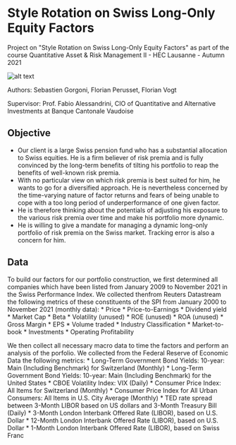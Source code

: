 # Style Rotation on Swiss Long-Only Equity Factors

Project on "Style Rotation on Swiss Long-Only Equity Factors" as part of the course Quantitative Asset & Risk Management II - HEC Lausanne - Autumn 2021

![alt text](https://camo.githubusercontent.com/c327657381291ed9f2e8866cb96ac4861431d9c244b7b14dcf4e1470cbf632da/68747470733a2f2f75706c6f61642e77696b696d656469612e6f72672f77696b6970656469612f636f6d6d6f6e732f7468756d622f612f61332f4845435f4c617573616e6e655f6c6f676f2e7376672f32393370782d4845435f4c617573616e6e655f6c6f676f2e7376672e706e67)

Authors: Sebastien Gorgoni, Florian Perusset, Florian Vogt

Supervisor: Prof. Fabio Alessandrini, CIO of Quantitative and Alternative Investments at Banque Cantonale Vaudoise

## Objective
* Our client is a large Swiss pension fund who has a substantial allocation to Swiss equities. He is a firm believer of risk premia and is fully convinced by the long-term benefits of tilting his portfolio to reap the benefits of well-known risk premia.
* With no particular view on which risk premia is best suited for him, he wants to go for a diversified approach. He is nevertheless concerned by the time-varying nature of factor returns and fears of being unable to cope with a too long period of underperformance of one given factor.
* He is therefore thinking about the potentials of adjusting his exposure to the various risk premia over time and make his portfolio more dynamic.
* He is willing to give a mandate for managing a dynamic long-only portfolio of risk premia on the Swiss market. Tracking error is also a concern for him.

## Data
To build our factors for our portfolio construction, we first determined all companies which have been listed from January 2009 to November 2021 in the Swiss Performance Index. We collected thenfrom Reuters Datastream the following metrics of these constituents of the SPI from January 2000 to November 2021 (monthly data):
     * Price
     * Price-to-Earnings
     * Dividend yield
     * Market Cap
     * Beta
     * Volatility (unused)
     * ROE (unused)
     * ROA (unused)
     * Gross Margin 
     * EPS
     * Volume traded
     * Industry Classification
     * Market-to-book 
     * Investments
     * Operating Profitability
  
We then collect all necessary macro data to time the factors and 
perform an analysis of the porfolio. We collected from the Federal Reserve of 
Economic Data the following metrics: 
    * Long-Term Government Bond Yields: 10-year: Main (Including Benchmark) for Switzerland (Monthly)
    * Long-Term Government Bond Yields: 10-year: Main (Including Benchmark) for the United States
    * CBOE Volatility Index: VIX (Daily)
    * Consumer Price Index: All Items for Switzerland (Monthly)
    * Consumer Price Index for All Urban Consumers: All Items in U.S. City Average (Monthly)
    * TED rate spread between 3-Month LIBOR based on US dollars and 3-Month Treasury Bill (Daily)
    * 3-Month London Interbank Offered Rate (LIBOR), based on U.S. Dollar
    * 12-Month London Interbank Offered Rate (LIBOR), based on U.S. Dollar
    * 1-Month London Interbank Offered Rate (LIBOR), based on Swiss Franc
